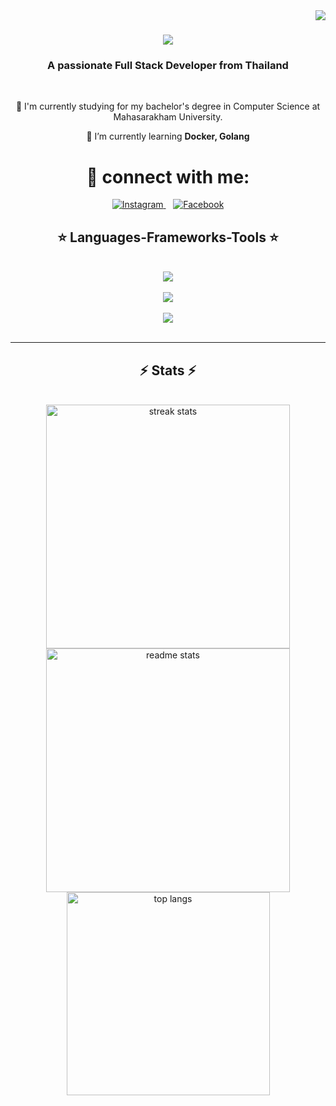 <img align="right" src="https://visitor-badge.laobi.icu/badge?page_id=blzniti.blzniti"/>

<h1 align="center">
    <img src="https://readme-typing-svg.herokuapp.com/?font=Righteous&size=35&center=true&vCenter=true&width=500&height=70&duration=4000&lines=Hi+There!+I'm+Blzniti+👋;" />
</h1>

<h3 align="center">A passionate Full Stack Developer from Thailand</h3>

<br/>

<div align="center">
 
 🔬 I'm currently studying for my bachelor's degree in Computer Science at Mahasarakham University.
 
 🌱 I’m currently learning **Docker, Golang**
 </div>
 
 
<div align="center"> 
    <h1>💬 connect with me:</h1>
    <a href="https://www.instagram.com/blz_niti/" target="_blank" >
        <img src="https://img.shields.io/badge/Instagram-E4405F?style=for-the-badge&logo=instagram&logoColor=white" alt="Instagram" />
    </a>
    &nbsp;&nbsp; <!-- ช่องว่าง 2px -->
    <a href="https://web.facebook.com/profile.php?id=100003506846688&_rdc=1&_rdr" target="_blank">
        <img src="https://img.shields.io/badge/Facebook-1877F2?style=for-the-badge&logo=facebook&logoColor=white" alt="Facebook" />
    </a>
</div>

 
<h2 align="center">⭐ Languages-Frameworks-Tools ⭐</h2>

<br/>

<div align="center">
<img src="https://skillicons.dev/icons?i=c,java,python,javascript,typescript,php,golang" /><br/><br/>
<img src="https://skillicons.dev/icons?i=angular,bootstrap,express,tailwind,nodejs,firebase" /><br/><br/>
<img src="https://skillicons.dev/icons?i=vscode,github,git,docker,figma,mysql,html,css" />
</div>


<br/>
<hr/>

</div>

<h2 align="center">⚡ Stats ⚡</h2>
<br>
<div align=center>
  <img width=390 src="https://github-readme-streak-stats-salesp07.vercel.app/?user=blzniti&count_private=true&theme=react&border_radius=10" alt="streak stats"/>
    
 <img width=390 src="https://github-readme-stats.vercel.app/api?username=blzniti&count_private=true&show_icons=true&theme=react&rank_icon=github&border_radius=10" alt="readme stats" />
  
  <br/>
  
  <img width=325 align="center" src="https://github-readme-stats-salesp07.vercel.app/api/top-langs/?username=blzniti&hide=HTML&langs_count=8&layout=compact&theme=react&border_radius=10&size_weight=0.5&count_weight=0.5&exclude_repo=github-readme-stats" alt="top langs" />
</div>

<br/><br/>
